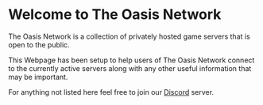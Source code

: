 # Welcome to The Oasis Network

The Oasis Network is a collection of privately hosted game servers that is open to the public.

This Webpage has been setup to help users of The Oasis Network connect to the currently active servers along with any other useful information that may be important.

For anything not listed here feel free to join our [Discord](https://discord.com/invite/9HGQexEvRP) server.
